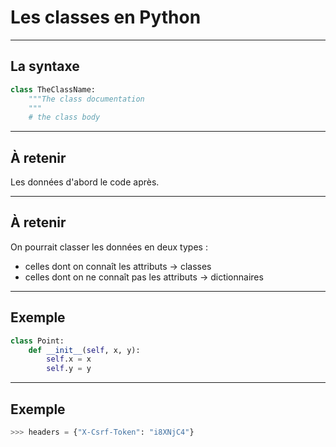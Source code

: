 # Les classes en Python

----

## La syntaxe

```python
class TheClassName:
    """The class documentation
    """
    # the class body
```

----

## À retenir

Les données d'abord le code après.


----

## À retenir

On pourrait classer les données en deux types :

- celles dont on connaît les attributs → classes
- celles dont on ne connaît pas les attributs → dictionnaires


----

## Exemple

```python
class Point:
    def __init__(self, x, y):
        self.x = x
        self.y = y
```

----

## Exemple

```python
>>> headers = {"X-Csrf-Token": "i8XNjC4"}
```
